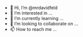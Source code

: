 - 👋 Hi, I’m @mrdavidfeld
- 👀 I’m interested in ...
- 🌱 I’m currently learning ...
- 💞️ I’m looking to collaborate on ...
- 📫 How to reach me ...

<!---
mrdavidfeld/mrdavidfeld is a ✨ special ✨ repository because its `README.md` (this file) appears on your GitHub profile.
You can click the Preview link to take a look at your changes.
--->
